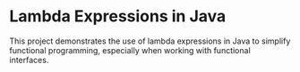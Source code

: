 # Lambda Expressions in Java

This project demonstrates the use of lambda expressions in Java to simplify functional programming, especially when working with functional interfaces.
